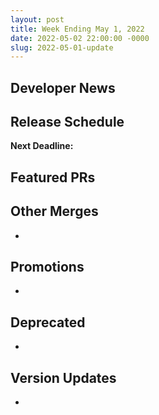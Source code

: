 ```yaml
---
layout: post
title: Week Ending May 1, 2022
date: 2022-05-02 22:00:00 -0000
slug: 2022-05-01-update
---
```


## Developer News

## Release Schedule

**Next Deadline:**


## Featured PRs


## Other Merges

*

## Promotions

*

## Deprecated

*

## Version Updates

*
